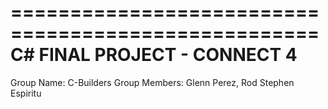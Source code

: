 ====================================================
C# FINAL PROJECT - CONNECT 4
====================================================

Group Name: C-Builders
Group Members: Glenn Perez, Rod Stephen Espiritu
